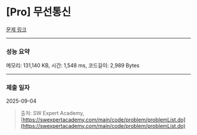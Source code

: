 # [Pro] 무선통신

[문제 링크](https://www.google.com/search?q=sw+expert+academy+pro+무선통신)

***

### 성능 요약

메모리: 131,140 KB, 시간: 1,548 ms, 코드길이: 2,989 Bytes

***

### 제출 일자

2025-09-04

> 출처: SW Expert Academy, [https://swexpertacademy.com/main/code/problem/problemList.do](https://swexpertacademy.com/main/code/problem/problemList.do)

